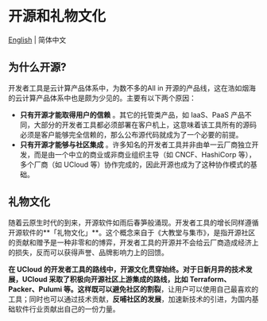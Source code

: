 # 开源和礼物文化

[English](./open-source.md) | 简体中文

## 为什么开源?

开发者工具是云计算产品体系中，为数不多的All in 开源的产品线，这在浩如烟海的云计算产品体系中也是颇为少见的。主要有以下两个原因：

- **只有开源才能取得用户的信赖** 。其它的托管类产品，如 IaaS、PaaS 产品不同，大部分的开发者工具都必须部署在客户机上，这意味着该工具所有的源码必须是客户能够完全信赖的，那么公布源代码就成为了一个必要的前提。
- **只有开源才能够与社区集成** 。许多知名的开发者工具并非由单一云厂商独立开发，而是由一个中立的商业或非商业组织主导（如 CNCF、HashiCorp 等），多个厂商（如 UCloud 等）协作完成的，因此开源也成为了这种协作模式的基础。

## 礼物文化

随着云原生时代的到来，开源软件如雨后春笋般涌现。开发者工具的增长同样遵循开源软件的**「礼物文化」**。这个概念来自于《大教堂与集市》，是指开源社区的贡献和赠予是一种非零和的博弈，开发者工具的开源并不会给云厂商造成经济上的损失，反而可以获得声誉、品牌影响力上的回馈。

**在 UCloud 的开发者工具的路线中，开源文化贯穿始终。**对于日新月异的技术发展，UCloud 采取了积极向开源社区上游集成的路线，比如 Terraform、Packer、Pulumi 等。这样既可以**避免社区的割裂**，让用户可以使用自己最喜欢的工具；同时也可以通过技术贡献，**反哺社区的发展**，加速新技术的引进，为国内基础软件行业贡献出自己的一份力量。
